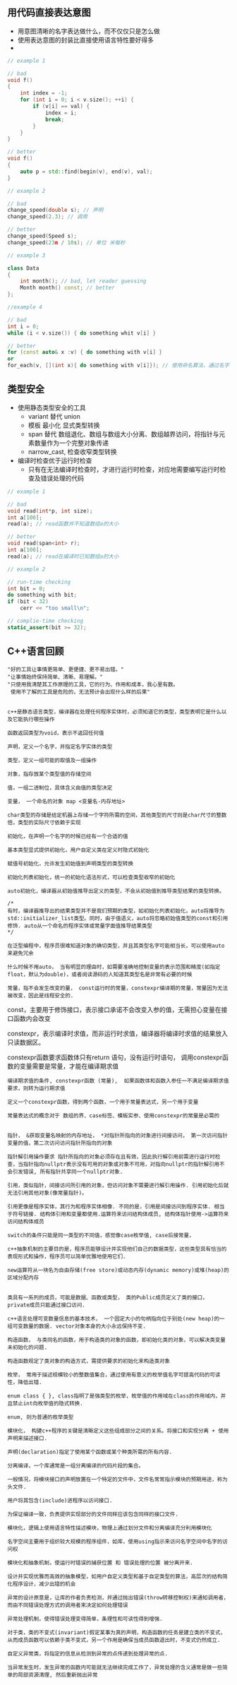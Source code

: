 

## 用代码直接表达意图

- 用意图清晰的名字表达做什么，而不仅仅只是怎么做
- 使用表达意图的封装比直接使用语言特性要好得多
- 
```cpp
// example 1

// bad
void f()
{
    int index = -1;
    for (int i = 0; i < v.size(); ++i) {
        if (v[i] == val) {
            index = i;
            break;
        }
    }
}

// better
void f()
{
    auto p = std::find(begin(v), end(v), val);
}
```

```cpp
// example 2

// bad
change_speed(double s); // 声明
change_speed(2.3); // 调用

// better
change_speed(Speed s);
change_speed(23m / 10s); // 单位 米每秒
```

```cpp
// example 3

class Data
{
    int month(); // bad, let reader guessing
    Month month() const; // better
};
```

```cpp
//example 4

// bad
int i = 0;
while (i < v.size()) { do something whit v[i] }

// better
for (const auto& x :v) { do something with v[i] }
or
for_each(v, [](int x){ do something with v[i]}); // 使用命名算法，通过名字来表达代码意图
```

## 类型安全

- 使用静态类型安全的工具
  - variant 替代 union
  - 模板 最小化 显式类型转换
  - span 替代 数组退化、数组与数组大小分离、数组越界访问，将指针与元素数量作为一个完整对象传递
  - narrow_cast, 检查收窄类型转换
- 编译时检查优于运行时检查
  - 只有在无法编译时检查时，才进行运行时检查，对应地需要编写运行时检查及错误处理的代码

```cpp
// example 1

// bad
void read(int*p, int size);
int a[100];
read(a); // read函数并不知道数组a的大小

// better
void read(span<int> r);
int a[100];
read(a); // read在编译时已知数组a的大小
```

```cpp
// example 2

// run-time checking
int bit = 0;
do something with bit;
if (bit < 32)
    cerr << "too small\n";

// complie-time checking
static_assert(bit >= 32);
```


## C++语言回顾





    "好的工具让事情更简单、更便捷、更不易出错。"
    "让事情始终保持简单、清晰、易理解。"
    "只使用我清楚其工作原理的工具，它的行为、作用和成本，我心里有数。
     使用不了解的工具是危险的，无法预计会出现什么样的后果"

    
    c++是静态语言类型，编译器在处理任何程序实体时，必须知道它的类型，类型表明它是什么以及它能执行哪些操作

    函数返回类型为void，表示不返回任何值

    声明，定义一个名字，并指定名字实体的类型

    类型，定义一组可能的取值及一组操作

    对象，指存放某个类型值的存储空间

    值，一组二进制位，具体含义由值的类型决定

    变量， 一个命名的对象 map <变量名-内存地址>

    char类型的存储是给定机器上存储一个字符所需的空间，其他类型的尺寸则是char尺寸的整数倍，类型的实际尺寸依赖于实现

    初始化，在声明一个名字的时候已经有一个合适的值

    基本类型显式提供初始化，用户自定义类在定义时隐式初始化

    赋值号初始化，允许发生初始值到声明类型的类型转换

    初始化列表初始化，统一的初始化语法形式，可以检查类型收窄的初始化

    auto初始化，编译器从初始值推导出定义的类型，不会从初始值到推导类型结果的类型转换。
    
    /*
    有时，编译器推导出的结果类型并不是我们预期的类型，如初始化列表初始化，auto将推导为std::initializer_list类型。同时，由于值语义，auto将忽略初始值类型的const和引用修饰. auto从一个命名的程序实体或常量字面值推导结果类型
    */

    在泛型编程中，程序员很难知道对象的确切类型，并且其类型名字可能相当长，可以使用auto来避免冗余

    什么时候不用auto， 当有明显的理由时，如需要准确地控制变量的表示范围和精度(如指定float，默认为double)，或者阅读源码的人知道其类型名是非常有必要的时候

    常量，指不会发生改变的量， const运行时的常量，constexpr编译期的常量，常量因为无法被改变，因此是线程安全的.

   const，主要用于修饰接口，表示接口承诺不会改变入参的值，无需担心变量在接口函数内会改变

   constexpr，表示编译时求值，而非运行时求值，编译器将编译时求值的结果放入只读数据区。
   
   constexpr函数要求函数体只有return 语句，没有运行时语句， 调用constexpr函数的变量需要是常量，才能在编译期求值

    编译期求值的条件, constexpr函数 (常量),  如果函数体和函数入参任一不满足编译期求值要求，则转为运行期求值

    定义一个constexpr函数，得到两个函数，一个用于常量表达式，另一个用于变量

    常量表达式的概念对于 数组的界、case标签、模板实参、使用constexpr的常量是必需的


    指针， &获取变量名映射的内存地址， *对指针所指向的对象进行间接访问， 第一次访问指针变量的值，第二次访问访问指针所指向的对象

    指针解引用操作要求 指针所指向的对象必须存在且有效，因此执行解引用前需进行运行时检查，当指针指向nullptr表示没有可用的对象或对象不可用，对指向nullptr的指针解引用不会引发错误, 所有指针共享同一个nullptr对象.

    引用，类似指针，间接访问所引用的对象，但访问对象不需要进行解引用操作. 引用初始化后就无法引用其他对象(像常量指针)。

    引用更像是程序实体，其行为和程序实体相像. 不同的是，引用是间接访问到程序实体. 相当于符号链接. 结构体引用和变量都使用.运算符来访问结构体成员, 结构体指针使用->运算符来访问结构体成员

    switch的条件只能是同一类型的不同值，感觉像case枚举值, case后接常量，

    c++抽象机制的主要目的是，程序员能够设计并实现他们自己的数据类型，这些类型具有恰当的表现形式和操作，程序员可以简单优雅地使用它们.

    new运算符从一块名为自由存储(free store)或动态内存(dynamic memory)或堆(heap)的区域分配内存


    类具有一系列的成员，可能是数据、函数或类型， 类的Public成员定义了类的接口，private成员只能通过接口访问.

    c++语言处理可变数量信息的基本技术， 一个固定大小的句柄指向位于别处(new heap)的一组可变数量的数据. vector对象本身的大小永远保持不变.

    构造函数， 与类同名的函数，用于构造类的对象的函数，即初始化类的对象，可以解决类变量未初始化的问题.

    构造函数规定了类对象的构造方式，需提供要求的初始化来构造类对象

    枚举， 常用于描述规模较小的整数值集合，通过使用有意义的枚举值名字可提高代码的可读性，降低出错.

    enum class { }, class指明了是强类型的枚举，枚举值的作用域在class的作用域内，并且禁止int向枚举值的隐式转换.

    enum, 则为普通的枚举类型

    模块化， 构建c++程序的关键是清晰定义这些组成部分之间的关系。将接口和实现分离 + 使用声明来描述接口.

    声明(declaration)指定了使用某个函数或某个种类所需的所有内容.

    分离编译，一个库通常是一组分离编译的代码片段的集合。

    一般情况，将模块接口的声明放置在一个特定的文件中，文件名常常指示模块的预期用途，称为头文件.

    用户将其包含(include)进程序以访问接口.

    为保证编译一致，负责提供实现部分的文件同样应该包含同样的接口文件.

    模块化，逻辑上使用语言特性描述模块，物理上通过划分文件和分离编译充分利用模块化

    名字空间主要用于组织较大规模的程序组件，如库，使用using指示来访问名字空间中名字的访问权

    模块化和抽象机制，使运行时错误的捕获位置 和 错误处理的位置 被分离开来.

    设计并实现优雅而高效的抽象模型，如用户自定义类型和基于自定类型的算法，高层次的结构简化程序设计，减少出错的机会

    异常的设计原意是，让库的作者负责检测，并通过抛出错误(throw转移控制权)来通知调用者，而由不同错误处理方式的调用者来决定如何处理错误

    异常处理机制，使得错误处理变得简单，条理性和可读性得到增强.

    对于类，类的不变式(invariant)假定某事为真的声明，构造函数的任务是建立类的不变式，从而成员函数可以依赖于类不变式，另一个作用是确保当成员函数退出时，不变式仍然成立.

    自定义异常类，将指定的信息从检测到异常的点传递到处理异常的点.

    当异常发生时，发生异常的函数内可能就无法继续完成工作了，异常处理的含义通常是做一些简单的局部资源清理, 然后重新抛出异常














